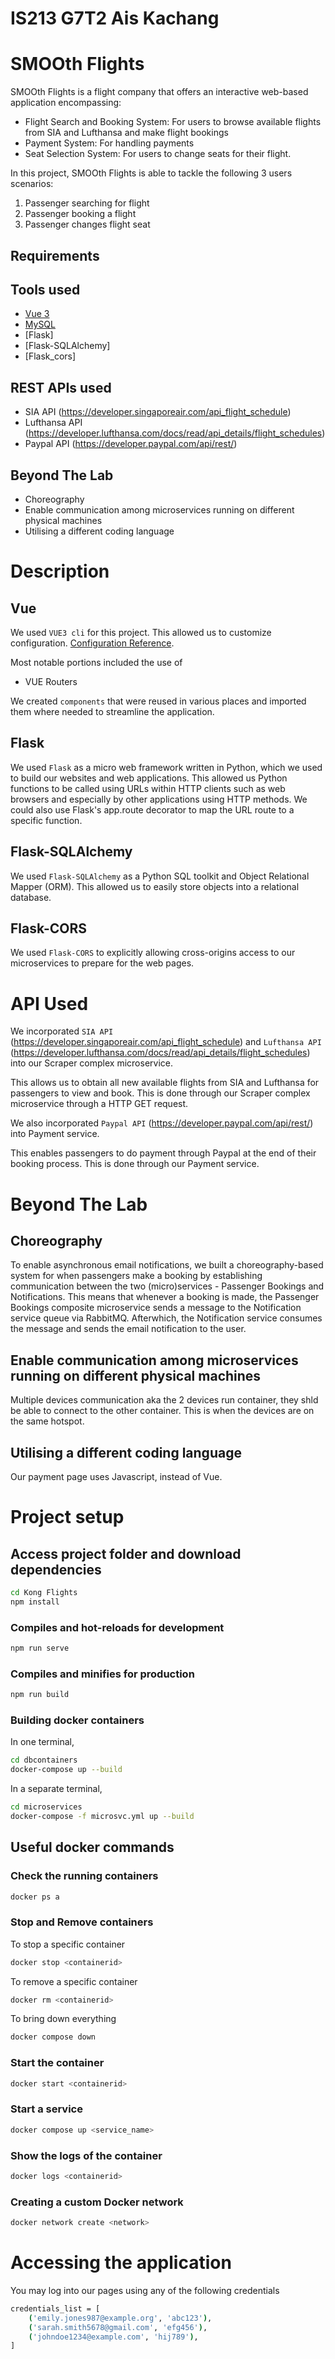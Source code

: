# IS213 G7T2 Ais Kachang
# SMOOth Flights
SMOOth Flights is a flight company that offers an interactive web-based application encompassing:
- Flight Search and Booking System: For users to browse available flights from SIA and Lufthansa and make flight bookings
- Payment System: For handling payments 
- Seat Selection System: For users to change seats for their flight.

In this project, SMOOth Flights is able to tackle the following 3 users scenarios:
1. Passenger searching for flight
2. Passenger booking a flight
3. Passenger changes flight seat

## Requirements

## Tools used
- [Vue 3](https://vuejs.org/guide/introduction.html)
- [MySQL](https://dev.mysql.com/doc/workbench/en/wb-intro.html)
- [Flask]
- [Flask-SQLAlchemy]
- [Flask_cors]

## REST APIs used
- SIA API (https://developer.singaporeair.com/api_flight_schedule)
- Lufthansa API (https://developer.lufthansa.com/docs/read/api_details/flight_schedules) 
- Paypal API (https://developer.paypal.com/api/rest/)

## Beyond The Lab
- Choreography
- Enable communication among microservices running on different physical machines
- Utilising a different coding language

# Description

## Vue
We used `VUE3 cli` for this project. This allowed us to customize configuration. [Configuration Reference](https://cli.vuejs.org/config/).

Most notable portions included the use of 
- VUE Routers

We created `components` that were reused in various places and imported them where needed to streamline the application.  

## Flask
We used `Flask` as a micro web framework written in Python, which we used to build our websites and web applications.  This allowed us Python functions to be called using URLs within HTTP clients such as web browsers and especially by other applications using HTTP methods. We could also use Flask's app.route decorator to map the URL route to a specific function. 

## Flask-SQLAlchemy
We used `Flask-SQLAlchemy` as a Python SQL toolkit and Object Relational Mapper (ORM). This allowed us to easily store objects into a relational database.

## Flask-CORS
We used `Flask-CORS` to explicitly allowing cross-origins access to our microservices to prepare for the web pages.

# API Used
We incorporated `SIA API` (https://developer.singaporeair.com/api_flight_schedule) and `Lufthansa API` (https://developer.lufthansa.com/docs/read/api_details/flight_schedules) into our Scraper complex microservice.

This allows us to obtain all new available flights from SIA and Lufthansa for passengers to view and book. This is done through our Scraper complex microservice through a HTTP GET request. 

We also incorporated `Paypal API` (https://developer.paypal.com/api/rest/) into Payment service.

This enables passengers to do payment through Paypal at the end of their booking process. This is done through our Payment service. 

# Beyond The Lab

## Choreography
To enable asynchronous email notifications, we built a choreography-based system for when passengers make a booking by establishing communication between the two (micro)services - Passenger Bookings and Notifications. This means that whenever a booking is made,  the Passenger Bookings composite microservice sends a message to the Notification service queue via RabbitMQ. Afterwhich, the Notification service consumes the message and sends the email notification to the user. 

## Enable communication among microservices running on different physical machines
Multiple devices communication aka the 2 devices run container, they shld be able to connect to the other container. This is when the devices are on the same hotspot.

## Utilising a different coding language
Our payment page uses Javascript, instead of Vue.

# Project setup
## Access project folder and download dependencies

```sh
cd Kong Flights
npm install
```

### Compiles and hot-reloads for development
```sh
npm run serve
```

### Compiles and minifies for production
```sh
npm run build
```

### Building docker containers
In one terminal, 
```sh
cd dbcontainers
docker-compose up --build
```
In a separate terminal,
```sh
cd microservices
docker-compose -f microsvc.yml up --build
```

## Useful docker commands
### Check the running containers
```sh
docker ps a
```
### Stop and Remove containers
To stop a specific container
```sh
docker stop <containerid>
```
To remove a specific container
```sh
docker rm <containerid>
```
To bring down everything
```sh
docker compose down
```

### Start the container
```sh
docker start <containerid>
```

### Start a service
```sh
docker compose up <service_name>
```

### Show the logs of the container
```sh
docker logs <containerid>
```

### Creating a custom Docker network
```sh
docker network create <network>
```

# Accessing the application
You may log into our pages using any of the following credentials
```sh
credentials_list = [
    ('emily.jones987@example.org', 'abc123'),
    ('sarah.smith5678@gmail.com', 'efg456'),
    ('johndoe1234@example.com', 'hij789'),
]
```




